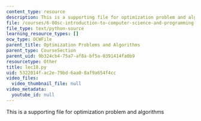 ```yaml
---
content_type: resource
description: This is a supporting file for optimization problem and algorithms
file: /courses/6-00sc-introduction-to-computer-science-and-programming-spring-2011/5322014fac2e79bd6aa08af9a654f4cc_lec18.py
file_type: text/python-source
learning_resource_types: []
ocw_type: OCWFile
parent_title: Optimization Problems and Algorithms
parent_type: CourseSection
parent_uid: 9b324cb4-75a7-af8a-bf5a-0391414fa0b9
resourcetype: Other
title: lec18.py
uid: 5322014f-ac2e-79bd-6aa0-8af9a654f4cc
video_files:
  video_thumbnail_file: null
video_metadata:
  youtube_id: null
---
```

This is a supporting file for optimization problem and algorithms

